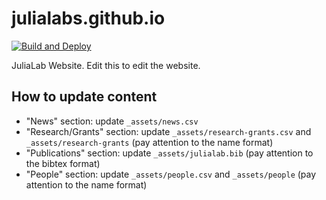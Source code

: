# julialabs.github.io

[![Build and Deploy](https://github.com/JuliaLabs/julialabs.github.io/actions/workflows/deploy.yml/badge.svg)](https://github.com/JuliaLabs/julialabs.github.io/actions/workflows/deploy.yml)

JuliaLab Website. Edit this to edit the website.

## How to update content
- "News" section: update `_assets/news.csv`
- "Research/Grants" section: update `_assets/research-grants.csv` and `_assets/research-grants` (pay attention to the name format)
- "Publications" section: update `_assets/julialab.bib` (pay attention to the bibtex format)
- "People" section: update `_assets/people.csv` and `_assets/people` (pay attention to the name format)

